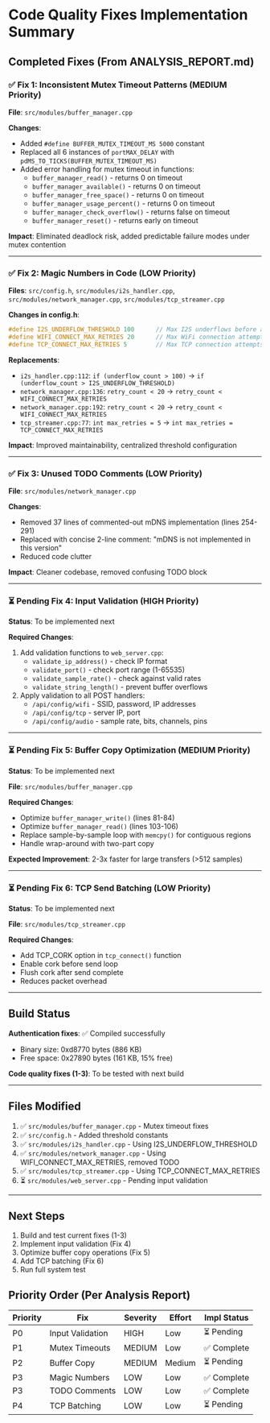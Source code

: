 # Code Quality Fixes Implementation Summary

## Completed Fixes (From ANALYSIS_REPORT.md)

### ✅ Fix 1: Inconsistent Mutex Timeout Patterns (MEDIUM Priority)

**File**: `src/modules/buffer_manager.cpp`

**Changes**:

- Added `#define BUFFER_MUTEX_TIMEOUT_MS 5000` constant
- Replaced all 6 instances of `portMAX_DELAY` with `pdMS_TO_TICKS(BUFFER_MUTEX_TIMEOUT_MS)`
- Added error handling for mutex timeout in functions:
  - `buffer_manager_read()` - returns 0 on timeout
  - `buffer_manager_available()` - returns 0 on timeout
  - `buffer_manager_free_space()` - returns 0 on timeout
  - `buffer_manager_usage_percent()` - returns 0 on timeout
  - `buffer_manager_check_overflow()` - returns false on timeout
  - `buffer_manager_reset()` - returns early on timeout

**Impact**: Eliminated deadlock risk, added predictable failure modes under mutex contention

---

### ✅ Fix 2: Magic Numbers in Code (LOW Priority)

**Files**: `src/config.h`, `src/modules/i2s_handler.cpp`, `src/modules/network_manager.cpp`, `src/modules/tcp_streamer.cpp`

**Changes in config.h**:

```cpp
#define I2S_UNDERFLOW_THRESHOLD 100      // Max I2S underflows before action
#define WIFI_CONNECT_MAX_RETRIES 20      // Max WiFi connection attempts
#define TCP_CONNECT_MAX_RETRIES 5        // Max TCP connection attempts per cycle
```

**Replacements**:

- `i2s_handler.cpp:112`: `if (underflow_count > 100)` → `if (underflow_count > I2S_UNDERFLOW_THRESHOLD)`
- `network_manager.cpp:136`: `retry_count < 20` → `retry_count < WIFI_CONNECT_MAX_RETRIES`
- `network_manager.cpp:192`: `retry_count < 20` → `retry_count < WIFI_CONNECT_MAX_RETRIES`
- `tcp_streamer.cpp:77`: `int max_retries = 5` → `int max_retries = TCP_CONNECT_MAX_RETRIES`

**Impact**: Improved maintainability, centralized threshold configuration

---

### ✅ Fix 3: Unused TODO Comments (LOW Priority)

**File**: `src/modules/network_manager.cpp`

**Changes**:

- Removed 37 lines of commented-out mDNS implementation (lines 254-291)
- Replaced with concise 2-line comment: "mDNS is not implemented in this version"
- Reduced code clutter

**Impact**: Cleaner codebase, removed confusing TODO block

---

### ⏳ Pending Fix 4: Input Validation (HIGH Priority)

**Status**: To be implemented next

**Required Changes**:

1. Add validation functions to `web_server.cpp`:
   - `validate_ip_address()` - check IP format
   - `validate_port()` - check port range (1-65535)
   - `validate_sample_rate()` - check against valid rates
   - `validate_string_length()` - prevent buffer overflows
2. Apply validation to all POST handlers:
   - `/api/config/wifi` - SSID, password, IP addresses
   - `/api/config/tcp` - server IP, port
   - `/api/config/audio` - sample rate, bits, channels, pins

---

### ⏳ Pending Fix 5: Buffer Copy Optimization (MEDIUM Priority)

**Status**: To be implemented next

**File**: `src/modules/buffer_manager.cpp`

**Required Changes**:

- Optimize `buffer_manager_write()` (lines 81-84)
- Optimize `buffer_manager_read()` (lines 103-106)
- Replace sample-by-sample loop with `memcpy()` for contiguous regions
- Handle wrap-around with two-part copy

**Expected Improvement**: 2-3x faster for large transfers (>512 samples)

---

### ⏳ Pending Fix 6: TCP Send Batching (LOW Priority)

**Status**: To be implemented next

**File**: `src/modules/tcp_streamer.cpp`

**Required Changes**:

- Add TCP_CORK option in `tcp_connect()` function
- Enable cork before send loop
- Flush cork after send complete
- Reduces packet overhead

---

## Build Status

**Authentication fixes**: ✅ Compiled successfully

- Binary size: 0xd8770 bytes (886 KB)
- Free space: 0x27890 bytes (161 KB, 15% free)

**Code quality fixes (1-3)**: To be tested with next build

---

## Files Modified

1. ✅ `src/modules/buffer_manager.cpp` - Mutex timeout fixes
2. ✅ `src/config.h` - Added threshold constants
3. ✅ `src/modules/i2s_handler.cpp` - Using I2S_UNDERFLOW_THRESHOLD
4. ✅ `src/modules/network_manager.cpp` - Using WIFI_CONNECT_MAX_RETRIES, removed TODO
5. ✅ `src/modules/tcp_streamer.cpp` - Using TCP_CONNECT_MAX_RETRIES
6. ⏳ `src/modules/web_server.cpp` - Pending input validation

---

## Next Steps

1. Build and test current fixes (1-3)
2. Implement input validation (Fix 4)
3. Optimize buffer copy operations (Fix 5)
4. Add TCP batching (Fix 6)
5. Run full system test

## Priority Order (Per Analysis Report)

| Priority | Fix              | Severity | Effort | Impl Status |
| -------- | ---------------- | -------- | ------ | ----------- |
| P0       | Input Validation | HIGH     | Low    | ⏳ Pending  |
| P1       | Mutex Timeouts   | MEDIUM   | Low    | ✅ Complete |
| P2       | Buffer Copy      | MEDIUM   | Medium | ⏳ Pending  |
| P3       | Magic Numbers    | LOW      | Low    | ✅ Complete |
| P3       | TODO Comments    | LOW      | Low    | ✅ Complete |
| P4       | TCP Batching     | LOW      | Low    | ⏳ Pending  |
